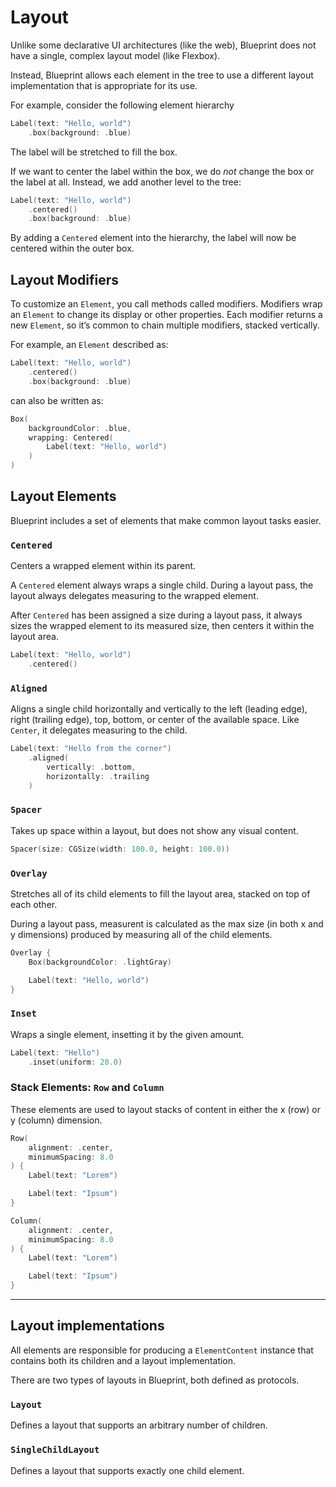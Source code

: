 # Layout

Unlike some declarative UI architectures (like the web), Blueprint does not have a single, complex layout model (like Flexbox).

Instead, Blueprint allows each element in the tree to use a different layout implementation that is appropriate for its use.

For example, consider the following element hierarchy

```swift
Label(text: "Hello, world")
    .box(background: .blue)
```

The label will be stretched to fill the box.

If we want to center the label within the box, we do *not* change the box or the label at all. Instead, we add another level to the tree:

```swift
Label(text: "Hello, world")
    .centered()
    .box(background: .blue)
```

By adding a `Centered` element into the hierarchy, the label will now be centered within the outer box.

## Layout Modifiers

To customize an `Element`, you call methods called modifiers. Modifiers wrap an `Element` to change its display or other properties. Each modifier returns a new `Element`, so it’s common to chain multiple modifiers, stacked vertically.

For example, an `Element` described as:

```swift
Label(text: "Hello, world")
    .centered()
    .box(background: .blue)
```

can also be written as:

```swift
Box(
    backgroundColor: .blue,
    wrapping: Centered(
        Label(text: "Hello, world")
    )
)
```

## Layout Elements

Blueprint includes a set of elements that make common layout tasks easier.

### `Centered`

Centers a wrapped element within its parent.

A `Centered` element always wraps a single child. During a layout pass, the layout always delegates measuring to the wrapped element.

After `Centered` has been assigned a size during a layout pass, it always sizes the wrapped element to its measured size, then centers it within the layout area.

```swift
Label(text: "Hello, world")
    .centered()
```

### `Aligned`

Aligns a single child horizontally and vertically to the left (leading edge), right (trailing edge), top, bottom, or center of the available space. Like `Center`, it delegates measuring to the child.

```swift
Label(text: "Hello from the corner")
    .aligned(
        vertically: .bottom,
        horizontally: .trailing
    )
```

### `Spacer`

Takes up space within a layout, but does not show any visual content.

```swift
Spacer(size: CGSize(width: 100.0, height: 100.0))
```

### `Overlay`

Stretches all of its child elements to fill the layout area, stacked on top of each other.

During a layout pass, measurent is calculated as the max size (in both x and y dimensions) produced by measuring all of the child elements.

```swift
Overlay {
    Box(backgroundColor: .lightGray)

    Label(text: "Hello, world")
}
```

### `Inset`

Wraps a single element, insetting it by the given amount.

```swift
Label(text: "Hello")
    .inset(uniform: 20.0)
```

### Stack Elements: `Row` and `Column`

These elements are used to layout stacks of content in either the x (row) or y (column) dimension.

```swift
Row(
    alignment: .center,
    minimumSpacing: 8.0
) {
    Label(text: "Lorem")

    Label(text: "Ipsum")
}
```

```swift
Column(
    alignment: .center,
    minimumSpacing: 8.0
) {
    Label(text: "Lorem")

    Label(text: "Ipsum")
}
```

---

## Layout implementations

All elements are responsible for producing a `ElementContent` instance that contains both its children and a layout implementation.

There are two types of layouts in Blueprint, both defined as protocols.

### `Layout`

Defines a layout that supports an arbitrary number of children.

### `SingleChildLayout`

Defines a layout that supports exactly one child element.